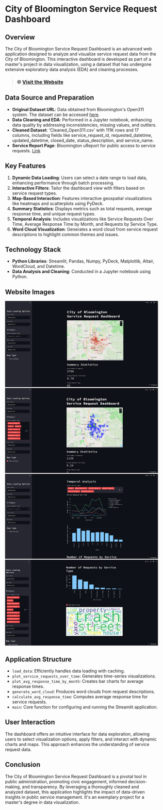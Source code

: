 # City of Bloomington Service Request Dashboard

## Overview

The City of Bloomington Service Request Dashboard is an advanced web application designed to analyze and visualize service request data from the City of Bloomington. This interactive dashboard is developed as part of a master's project in data visualization, using a dataset that has undergone extensive exploratory data analysis (EDA) and cleaning processes.

> ### 🌐 **[Visit the Website](https://dashboardofbloomington.streamlit.app/)**

## Data Source and Preparation

- **Original Dataset URL**: Data obtained from Bloomington's Open311 system. The dataset can be accessed [here](https://bloomington.data.socrata.com/dataset/Open311/aw6y-t4ix).
- **Data Cleaning and EDA**: Performed in a Jupyter notebook, enhancing data quality by addressing inconsistencies, missing values, and outliers.
- **Cleaned Dataset**: 'Cleaned_Open311.csv' with 111K rows and 17 columns, including fields like service_request_id, requested_datetime, updated_datetime, closed_date, status_description, and service_name.
- **Service Report Page**: Bloomington uReport for public access to service requests. [Link](https://bloomington.in.gov/ureport/)

## Key Features

1. **Dynamic Data Loading**: Users can select a date range to load data, enhancing performance through batch processing.
2. **Interactive Filters**: Tailor the dashboard view with filters based on service request types.
3. **Map-Based Interaction**: Features interactive geospatial visualizations like heatmaps and scatterplots using PyDeck.
4. **Summary Statistics**: Displays metrics such as total requests, average response time, and unique request types.
5. **Temporal Analysis**: Includes visualizations like Service Requests Over Time, Average Response Time by Month, and Requests by Service Type.
6. **Word Cloud Visualization**: Generates a word cloud from service request descriptions to highlight common themes and issues.

## Technology Stack

- **Python Libraries**: Streamlit, Pandas, Numpy, PyDeck, Matplotlib, Altair, WordCloud, and Datetime.
- **Data Analysis and Cleaning**: Conducted in a Jupyter notebook using Python.

## Website Images
![Dashboard Screenshot](./images/initalPage.png)
![Heatmap](./images/heatmap.png)
![Temporal Analysis Screenshot](./images/temporal.png)
![WordCloud Screenshot](./images/wordcloud.png)

## Application Structure

- `load_data`: Efficiently handles data loading with caching.
- `plot_service_requests_over_time`: Generates time-series visualizations.
- `plot_avg_response_time_by_month`: Creates bar charts for average response times.
- `generate_word_cloud`: Produces word clouds from request descriptions.
- `calculate_avg_response_time`: Computes average response time for service requests.
- `main`: Core function for configuring and running the Streamlit application.

## User Interaction

The dashboard offers an intuitive interface for data exploration, allowing users to select visualization options, apply filters, and interact with dynamic charts and maps. This approach enhances the understanding of service request data.

## Conclusion

The City of Bloomington Service Request Dashboard is a pivotal tool in public administration, promoting civic engagement, informed decision-making, and transparency. By leveraging a thoroughly cleaned and analyzed dataset, this application highlights the impact of data-driven insights in public service management. It's an exemplary project for a master's degree in data visualization.
